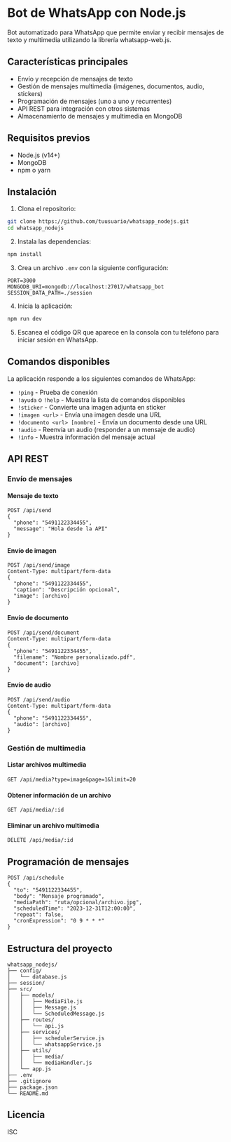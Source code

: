 # Bot de WhatsApp con Node.js

Bot automatizado para WhatsApp que permite enviar y recibir mensajes de texto y multimedia utilizando la librería whatsapp-web.js.

## Características principales

- Envío y recepción de mensajes de texto
- Gestión de mensajes multimedia (imágenes, documentos, audio, stickers)
- Programación de mensajes (uno a uno y recurrentes)
- API REST para integración con otros sistemas
- Almacenamiento de mensajes y multimedia en MongoDB

## Requisitos previos

- Node.js (v14+)
- MongoDB
- npm o yarn

## Instalación

1. Clona el repositorio:
```bash
git clone https://github.com/tuusuario/whatsapp_nodejs.git
cd whatsapp_nodejs
```

2. Instala las dependencias:
```bash
npm install
```

3. Crea un archivo `.env` con la siguiente configuración:
```
PORT=3000
MONGODB_URI=mongodb://localhost:27017/whatsapp_bot
SESSION_DATA_PATH=./session
```

4. Inicia la aplicación:
```bash
npm run dev
```

5. Escanea el código QR que aparece en la consola con tu teléfono para iniciar sesión en WhatsApp.

## Comandos disponibles

La aplicación responde a los siguientes comandos de WhatsApp:

- `!ping` - Prueba de conexión
- `!ayuda` o `!help` - Muestra la lista de comandos disponibles
- `!sticker` - Convierte una imagen adjunta en sticker
- `!imagen <url>` - Envía una imagen desde una URL
- `!documento <url> [nombre]` - Envía un documento desde una URL
- `!audio` - Reenvía un audio (responder a un mensaje de audio)
- `!info` - Muestra información del mensaje actual

## API REST

### Envío de mensajes

#### Mensaje de texto
```
POST /api/send
{
  "phone": "5491122334455",
  "message": "Hola desde la API"
}
```

#### Envío de imagen
```
POST /api/send/image
Content-Type: multipart/form-data
{
  "phone": "5491122334455",
  "caption": "Descripción opcional",
  "image": [archivo]
}
```

#### Envío de documento
```
POST /api/send/document
Content-Type: multipart/form-data
{
  "phone": "5491122334455",
  "filename": "Nombre personalizado.pdf",
  "document": [archivo]
}
```

#### Envío de audio
```
POST /api/send/audio
Content-Type: multipart/form-data
{
  "phone": "5491122334455",
  "audio": [archivo]
}
```

### Gestión de multimedia

#### Listar archivos multimedia
```
GET /api/media?type=image&page=1&limit=20
```

#### Obtener información de un archivo
```
GET /api/media/:id
```

#### Eliminar un archivo multimedia
```
DELETE /api/media/:id
```

## Programación de mensajes

```
POST /api/schedule
{
  "to": "5491122334455",
  "body": "Mensaje programado",
  "mediaPath": "ruta/opcional/archivo.jpg",
  "scheduledTime": "2023-12-31T12:00:00",
  "repeat": false,
  "cronExpression": "0 9 * * *"
}
```

## Estructura del proyecto

```
whatsapp_nodejs/
├── config/
│   └── database.js
├── session/
├── src/
│   ├── models/
│   │   ├── MediaFile.js
│   │   ├── Message.js
│   │   └── ScheduledMessage.js
│   ├── routes/
│   │   └── api.js
│   ├── services/
│   │   ├── schedulerService.js
│   │   └── whatsappService.js
│   ├── utils/
│   │   ├── media/
│   │   └── mediaHandler.js
│   └── app.js
├── .env
├── .gitignore
├── package.json
└── README.md
```

## Licencia

ISC
